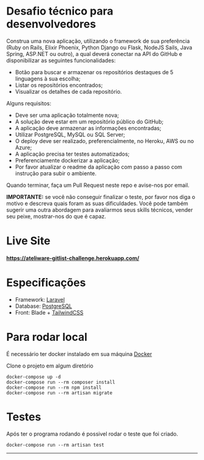 # Desafio técnico para desenvolvedores

Construa uma nova aplicação, utilizando o framework de sua preferência (Ruby on Rails, Elixir Phoenix, Python Django ou Flask, NodeJS Sails, Java Spring, ASP.NET ou outro), a qual deverá conectar na API do GitHub e disponibilizar as seguintes funcionalidades:

- Botão para buscar e armazenar os repositórios destaques de 5 linguagens à sua escolha;
- Listar os repositórios encontrados;
- Visualizar os detalhes de cada repositório.

Alguns requisitos:

- Deve ser uma aplicação totalmente nova;
- A solução deve estar em um repositório público do GitHub;
- A aplicação deve armazenar as informações encontradas;
- Utilizar PostgreSQL, MySQL ou SQL Server;
- O deploy deve ser realizado, preferencialmente, no Heroku, AWS ou no Azure;
- A aplicação precisa ter testes automatizados;
- Preferenciamente dockerizar a aplicação;
- Por favor atualizar o readme da aplicação com passo a passo com instrução para subir o ambiente.

Quando terminar, faça um Pull Request neste repo e avise-nos por email.

**IMPORTANTE:** se você não conseguir finalizar o teste, por favor nos diga o motivo e descreva quais foram as suas dificuldades. Você pode também sugerir uma outra abordagem para avaliarmos seus skills técnicos, vender seu peixe, mostrar-nos do que é capaz.

# Live Site
#### https://ateliware-gitlist-challenge.herokuapp.com/

# Especificações
- Framework: [Laravel](https://laravel.com/)
- Database: [PostgreSQL](https://www.postgresql.org/)
- Front: Blade + [TailwindCSS](https://tailwindcss.com/)

# Para rodar local

É necessário ter docker instalado em sua máquina [Docker](https://www.docker.com/products/docker-desktop)

Clone o projeto em algum diretório

```shell
docker-compose up -d
docker-compose run --rm composer install
docker-compose run --rm npm install
docker-compose run --rm artisan migrate
```

# Testes

Após ter o programa rodando é possivel rodar o teste que foi criado.

```shell
docker-compose run --rm artisan test
```
---